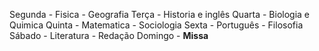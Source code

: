 Segunda - Fisica - Geografia
Terça - Historia e inglês
Quarta - Biologia e Quimica
Quinta - Matematica - Sociologia
Sexta - Português  -  Filosofia
Sábado - Literatura - Redação
Domingo - **Missa**
